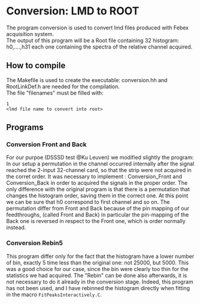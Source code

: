 # Conversion: LMD to ROOT
The program conversion is used to convert lmd files produced with Febex acquisition system.  
The output of this program will be a Root file containing 32 histogram: h0,....,h31 each one containing the spectra of the relative channel acquired.  

## How to compile
The Makefile is used to create the executable: conversion.hh and RootLinkDef.h are needed for the compilation.  
The file "filenames" must be filled with:
```
1
<lmd file name to convert into root>
```

## Programs

### Conversion Front and Back
For our purpoe (DSSSD test @Ku Leuven) we modified slightly the program:
In our setup a permutation in the channel occurred internally after the signal
reached the 2-input 32-channel card, so that the strip were not acquired in the
corret order. It was necessary to implement : Conversion_Front and
Conversion_Back in order to acquired the signals in the proper order.
The only difference with the original program is that there is a permutation
that changes the histogram order, saving them in the correct one.
At this point we can be sure that h0 correspond to first channel and so on.
The permutation differ from Front and Back because of the pin mapping of our
feedthroughs, (called Front and Back) in particular the pin-mapping of the Back
one is reversed in respect to the Front one, which is order normally instead.

### Conversion Rebin5
This program differ only for the fact that the histogram have a lower number of
bin, exactly 5 time less than the original one: not 25000, but 5000.
This was a good choice for our case, since the bin were clearly too thin for the
statistics we had acquired. The "Rebin" can be done also afterwards, it is not necessary to do it already in the conversion stage.
Indeed, this program has not been used, and I have rebinned the histogram directly when fitting in the macro `FitPeaksInteractively.C`.
